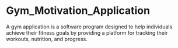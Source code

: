 # Gym_Motivation_Application
A gym application is a software program designed to help individuals achieve their fitness goals by providing a platform for tracking their workouts,
nutrition, and progress.
